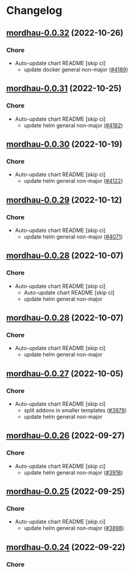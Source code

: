 # Changelog



## [mordhau-0.0.32](https://github.com/truecharts/charts/compare/mordhau-0.0.31...mordhau-0.0.32) (2022-10-26)

### Chore

- Auto-update chart README [skip ci]
  - update docker general non-major ([#4189](https://github.com/truecharts/charts/issues/4189))




## [mordhau-0.0.31](https://github.com/truecharts/charts/compare/mordhau-0.0.30...mordhau-0.0.31) (2022-10-25)

### Chore

- Auto-update chart README [skip ci]
  - update helm general non-major ([#4182](https://github.com/truecharts/charts/issues/4182))




## [mordhau-0.0.30](https://github.com/truecharts/charts/compare/mordhau-0.0.29...mordhau-0.0.30) (2022-10-19)

### Chore

- Auto-update chart README [skip ci]
  - update helm general non-major ([#4122](https://github.com/truecharts/charts/issues/4122))




## [mordhau-0.0.29](https://github.com/truecharts/charts/compare/mordhau-0.0.28...mordhau-0.0.29) (2022-10-12)

### Chore

- Auto-update chart README [skip ci]
  - update helm general non-major ([#4071](https://github.com/truecharts/charts/issues/4071))




## [mordhau-0.0.28](https://github.com/truecharts/charts/compare/mordhau-0.0.27...mordhau-0.0.28) (2022-10-07)

### Chore

- Auto-update chart README [skip ci]
  - Auto-update chart README [skip ci]
  - update helm general non-major




## [mordhau-0.0.28](https://github.com/truecharts/charts/compare/mordhau-0.0.27...mordhau-0.0.28) (2022-10-07)

### Chore

- Auto-update chart README [skip ci]
  - update helm general non-major




## [mordhau-0.0.27](https://github.com/truecharts/charts/compare/mordhau-0.0.26...mordhau-0.0.27) (2022-10-05)

### Chore

- Auto-update chart README [skip ci]
  - split addons in smaller templates ([#3979](https://github.com/truecharts/charts/issues/3979))
  - update helm general non-major




## [mordhau-0.0.26](https://github.com/truecharts/charts/compare/mordhau-0.0.25...mordhau-0.0.26) (2022-09-27)

### Chore

- Auto-update chart README [skip ci]
  - update helm general non-major ([#3918](https://github.com/truecharts/charts/issues/3918))




## [mordhau-0.0.25](https://github.com/truecharts/charts/compare/mordhau-0.0.24...mordhau-0.0.25) (2022-09-25)

### Chore

- Auto-update chart README [skip ci]
  - update helm general non-major ([#3898](https://github.com/truecharts/charts/issues/3898))




## [mordhau-0.0.24](https://github.com/truecharts/charts/compare/mordhau-0.0.23...mordhau-0.0.24) (2022-09-22)

### Chore
